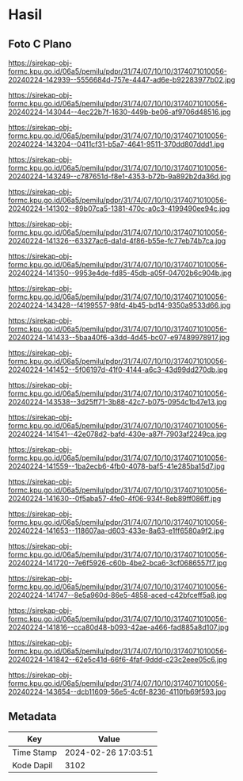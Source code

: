 # Hasil

## Foto C Plano

https://sirekap-obj-formc.kpu.go.id/06a5/pemilu/pdpr/31/74/07/10/10/3174071010056-20240224-142939--5556684d-757e-4447-ad6e-b92283977b02.jpg

https://sirekap-obj-formc.kpu.go.id/06a5/pemilu/pdpr/31/74/07/10/10/3174071010056-20240224-143044--4ec22b7f-1630-449b-be06-af9706d48516.jpg

https://sirekap-obj-formc.kpu.go.id/06a5/pemilu/pdpr/31/74/07/10/10/3174071010056-20240224-143204--0411cf31-b5a7-4641-9511-370dd807ddd1.jpg

https://sirekap-obj-formc.kpu.go.id/06a5/pemilu/pdpr/31/74/07/10/10/3174071010056-20240224-143249--c787651d-f8e1-4353-b72b-9a892b2da36d.jpg

https://sirekap-obj-formc.kpu.go.id/06a5/pemilu/pdpr/31/74/07/10/10/3174071010056-20240224-141302--89b07ca5-1381-470c-a0c3-4199490ee94c.jpg

https://sirekap-obj-formc.kpu.go.id/06a5/pemilu/pdpr/31/74/07/10/10/3174071010056-20240224-141326--63327ac6-da1d-4f86-b55e-fc77eb74b7ca.jpg

https://sirekap-obj-formc.kpu.go.id/06a5/pemilu/pdpr/31/74/07/10/10/3174071010056-20240224-141350--9953e4de-fd85-45db-a05f-04702b6c904b.jpg

https://sirekap-obj-formc.kpu.go.id/06a5/pemilu/pdpr/31/74/07/10/10/3174071010056-20240224-143428--f4199557-98fd-4b45-bd14-9350a9533d66.jpg

https://sirekap-obj-formc.kpu.go.id/06a5/pemilu/pdpr/31/74/07/10/10/3174071010056-20240224-141433--5baa40f6-a3dd-4d45-bc07-e97489978917.jpg

https://sirekap-obj-formc.kpu.go.id/06a5/pemilu/pdpr/31/74/07/10/10/3174071010056-20240224-141452--5f06197d-41f0-4144-a6c3-43d99dd270db.jpg

https://sirekap-obj-formc.kpu.go.id/06a5/pemilu/pdpr/31/74/07/10/10/3174071010056-20240224-143538--3d25ff71-3b88-42c7-b075-0954c1b47e13.jpg

https://sirekap-obj-formc.kpu.go.id/06a5/pemilu/pdpr/31/74/07/10/10/3174071010056-20240224-141541--42e078d2-bafd-430e-a87f-7903af2249ca.jpg

https://sirekap-obj-formc.kpu.go.id/06a5/pemilu/pdpr/31/74/07/10/10/3174071010056-20240224-141559--1ba2ecb6-4fb0-4078-baf5-41e285ba15d7.jpg

https://sirekap-obj-formc.kpu.go.id/06a5/pemilu/pdpr/31/74/07/10/10/3174071010056-20240224-141630--0f5aba57-4fe0-4f06-934f-8eb89ff086ff.jpg

https://sirekap-obj-formc.kpu.go.id/06a5/pemilu/pdpr/31/74/07/10/10/3174071010056-20240224-141653--118607aa-d603-433e-8a63-e1ff6580a9f2.jpg

https://sirekap-obj-formc.kpu.go.id/06a5/pemilu/pdpr/31/74/07/10/10/3174071010056-20240224-141720--7e6f5926-c60b-4be2-bca6-3cf0686557f7.jpg

https://sirekap-obj-formc.kpu.go.id/06a5/pemilu/pdpr/31/74/07/10/10/3174071010056-20240224-141747--8e5a960d-86e5-4858-aced-c42bfceff5a8.jpg

https://sirekap-obj-formc.kpu.go.id/06a5/pemilu/pdpr/31/74/07/10/10/3174071010056-20240224-141816--cca80d48-b093-42ae-a466-fad885a8d107.jpg

https://sirekap-obj-formc.kpu.go.id/06a5/pemilu/pdpr/31/74/07/10/10/3174071010056-20240224-141842--62e5c41d-66f6-4faf-9ddd-c23c2eee05c6.jpg

https://sirekap-obj-formc.kpu.go.id/06a5/pemilu/pdpr/31/74/07/10/10/3174071010056-20240224-143654--dcb11609-56e5-4c6f-8236-4110fb69f593.jpg


## Metadata

| Key        | Value               |
| ---------- | ------------------- |
| Time Stamp | 2024-02-26 17:03:51 |
| Kode Dapil | 3102                |



